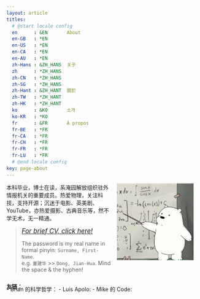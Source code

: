 ```yaml
---
layout: article
titles:
  # @start locale config
  en      : &EN       About
  en-GB   : *EN
  en-US   : *EN
  en-CA   : *EN
  en-AU   : *EN
  zh-Hans : &ZH_HANS  关于
  zh      : *ZH_HANS
  zh-CN   : *ZH_HANS
  zh-SG   : *ZH_HANS
  zh-Hant : &ZH_HANT  關於
  zh-TW   : *ZH_HANT
  zh-HK   : *ZH_HANT
  ko      : &KO       소개
  ko-KR   : *KO
  fr      : &FR       À propos
  fr-BE   : *FR
  fr-CA   : *FR
  fr-CH   : *FR
  fr-FR   : *FR
  fr-LU   : *FR
  # @end locale config
key: page-about
---
```


<div style="float: right; margin: 16px; margin-top: 0px;">
  <img src="/assets/figs/icebear_calculus.jpg" alt="Bryan" width="200px" />
</div>

本科毕业，博士在读，系淹园解放组织驻外情报机关的重要成员。热爱物理，关注科技，支持开源；沉迷于电影、英美剧、YouTube，亦热爱摄影、古典音乐等，然不学无术，无一精通。

> <big>[_For brief CV, click here!_](/assets/docs/CV.pdf)</big>
>
> The password is my real name in formal pinyin: `Surname, First-Name`.<br/>
e.g. `董建华` >> `Dong, Jian-Hua`. Mind the space & the hyphen!

<div style="margin-bottom: -.8rem; margin-top: 1.6rem">
<b>友链：</b>
</div>
- Brian 的科学哲学：<https://proscience2.wordpress.com>
- Luis Apolo: <https://lui-apolo.github.io>
- Mike 的 Code: <https://mikeyan01.github.io>

<!-- {% highlight javascript %}
{% endhighlight %} -->
